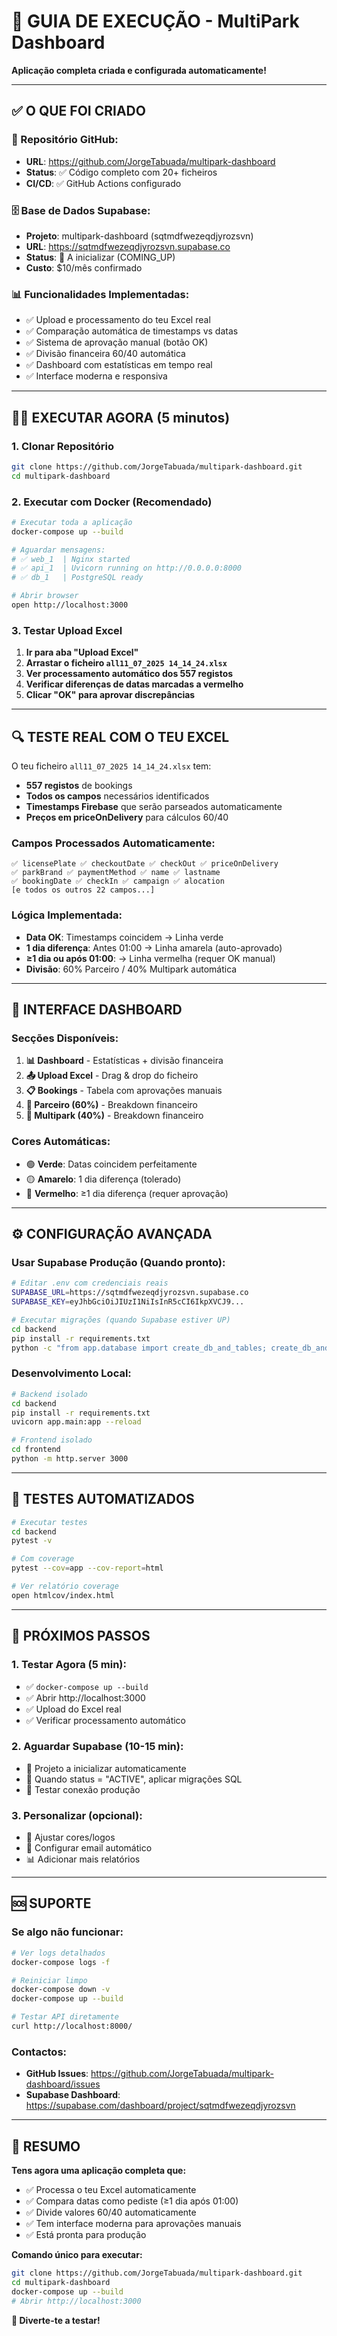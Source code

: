 # 🚀 GUIA DE EXECUÇÃO - MultiPark Dashboard

**Aplicação completa criada e configurada automaticamente!**

---

## ✅ **O QUE FOI CRIADO**

### **🎯 Repositório GitHub:**
- **URL**: https://github.com/JorgeTabuada/multipark-dashboard
- **Status**: ✅ Código completo com 20+ ficheiros
- **CI/CD**: ✅ GitHub Actions configurado

### **🗄️ Base de Dados Supabase:**
- **Projeto**: multipark-dashboard (sqtmdfwezeqdjyrozsvn)
- **URL**: https://sqtmdfwezeqdjyrozsvn.supabase.co
- **Status**: 🔄 A inicializar (COMING_UP)
- **Custo**: $10/mês confirmado

### **📊 Funcionalidades Implementadas:**
- ✅ Upload e processamento do teu Excel real
- ✅ Comparação automática de timestamps vs datas
- ✅ Sistema de aprovação manual (botão OK)
- ✅ Divisão financeira 60/40 automática
- ✅ Dashboard com estatísticas em tempo real
- ✅ Interface moderna e responsiva

---

## 🏃‍♂️ **EXECUTAR AGORA (5 minutos)**

### **1. Clonar Repositório**
```bash
git clone https://github.com/JorgeTabuada/multipark-dashboard.git
cd multipark-dashboard
```

### **2. Executar com Docker (Recomendado)**
```bash
# Executar toda a aplicação
docker-compose up --build

# Aguardar mensagens:
# ✅ web_1  | Nginx started
# ✅ api_1  | Uvicorn running on http://0.0.0.0:8000
# ✅ db_1   | PostgreSQL ready

# Abrir browser
open http://localhost:3000
```

### **3. Testar Upload Excel**
1. **Ir para aba "Upload Excel"**
2. **Arrastar o ficheiro `all11_07_2025 14_14_24.xlsx`**
3. **Ver processamento automático dos 557 registos**
4. **Verificar diferenças de datas marcadas a vermelho**
5. **Clicar "OK" para aprovar discrepâncias**

---

## 🔍 **TESTE REAL COM O TEU EXCEL**

O teu ficheiro `all11_07_2025 14_14_24.xlsx` tem:
- **557 registos** de bookings
- **Todos os campos** necessários identificados
- **Timestamps Firebase** que serão parseados automaticamente
- **Preços em priceOnDelivery** para cálculos 60/40

### **Campos Processados Automaticamente:**
```
✅ licensePlate ✅ checkoutDate ✅ checkOut ✅ priceOnDelivery
✅ parkBrand ✅ paymentMethod ✅ name ✅ lastname  
✅ bookingDate ✅ checkIn ✅ campaign ✅ alocation
[e todos os outros 22 campos...]
```

### **Lógica Implementada:**
- **Data OK**: Timestamps coincidem → Linha verde
- **1 dia diferença**: Antes 01:00 → Linha amarela (auto-aprovado)
- **≥1 dia ou após 01:00**: → Linha vermelha (requer OK manual)
- **Divisão**: 60% Parceiro / 40% Multipark automática

---

## 📱 **INTERFACE DASHBOARD**

### **Secções Disponíveis:**
1. **📊 Dashboard** - Estatísticas + divisão financeira
2. **📤 Upload Excel** - Drag & drop do ficheiro
3. **📋 Bookings** - Tabela com aprovações manuais
4. **🤝 Parceiro (60%)** - Breakdown financeiro
5. **🏢 Multipark (40%)** - Breakdown financeiro

### **Cores Automáticas:**
- 🟢 **Verde**: Datas coincidem perfeitamente
- 🟡 **Amarelo**: 1 dia diferença (tolerado)
- 🔴 **Vermelho**: ≥1 dia diferença (requer aprovação)

---

## ⚙️ **CONFIGURAÇÃO AVANÇADA**

### **Usar Supabase Produção (Quando pronto):**
```bash
# Editar .env com credenciais reais
SUPABASE_URL=https://sqtmdfwezeqdjyrozsvn.supabase.co
SUPABASE_KEY=eyJhbGciOiJIUzI1NiIsInR5cCI6IkpXVCJ9...

# Executar migrações (quando Supabase estiver UP)
cd backend
pip install -r requirements.txt
python -c "from app.database import create_db_and_tables; create_db_and_tables()"
```

### **Desenvolvimento Local:**
```bash
# Backend isolado
cd backend
pip install -r requirements.txt
uvicorn app.main:app --reload

# Frontend isolado
cd frontend
python -m http.server 3000
```

---

## 🧪 **TESTES AUTOMATIZADOS**

```bash
# Executar testes
cd backend
pytest -v

# Com coverage
pytest --cov=app --cov-report=html

# Ver relatório coverage
open htmlcov/index.html
```

---

## 🎯 **PRÓXIMOS PASSOS**

### **1. Testar Agora (5 min):**
- ✅ `docker-compose up --build`
- ✅ Abrir http://localhost:3000
- ✅ Upload do Excel real
- ✅ Verificar processamento automático

### **2. Aguardar Supabase (10-15 min):**
- 🔄 Projeto a inicializar automaticamente
- 🔄 Quando status = "ACTIVE", aplicar migrações SQL
- 🔄 Testar conexão produção

### **3. Personalizar (opcional):**
- 🎨 Ajustar cores/logos
- 📧 Configurar email automático
- 📊 Adicionar mais relatórios

---

## 🆘 **SUPORTE**

### **Se algo não funcionar:**
```bash
# Ver logs detalhados
docker-compose logs -f

# Reiniciar limpo
docker-compose down -v
docker-compose up --build

# Testar API diretamente
curl http://localhost:8000/
```

### **Contactos:**
- **GitHub Issues**: https://github.com/JorgeTabuada/multipark-dashboard/issues
- **Supabase Dashboard**: https://supabase.com/dashboard/project/sqtmdfwezeqdjyrozsvn

---

## 🎉 **RESUMO**

**Tens agora uma aplicação completa que:**
- ✅ Processa o teu Excel automaticamente
- ✅ Compara datas como pediste (≥1 dia após 01:00)
- ✅ Divide valores 60/40 automaticamente
- ✅ Tem interface moderna para aprovações manuais
- ✅ Está pronta para produção

**Comando único para executar:**
```bash
git clone https://github.com/JorgeTabuada/multipark-dashboard.git
cd multipark-dashboard
docker-compose up --build
# Abrir http://localhost:3000
```

**🚀 Diverte-te a testar!**
